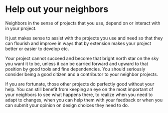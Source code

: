 # Help out your neighbors

Neighbors in the sense of projects that you use, depend on or interact with in
your project.

It just makes sense to assist with the projects you use and need so that they
can flourish and improve in ways that by extension makes your project better
or easier to develop etc.

Your project cannot succeed and become that bright north star on the sky you
want it to be, unless it can be carried forward and upward to that position by
good tools and fine dependencies. You should seriously consider being a good
citizen and a contributor to your neighbor projects.

If you are fortunate, those other projects do perfectly good without your
help. You can still benefit from keeping an eye on the most important of your
neighbors to see what happens there, to realize when you need to adapt to
changes, when you can help them with your feedback or when you can submit your
opinion on design choices they need to do.
